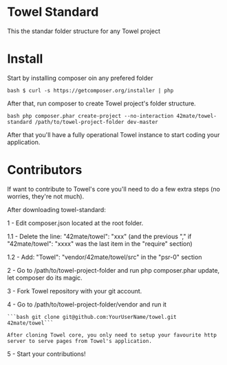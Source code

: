 Towel Standard
==============

This the standar folder structure for any Towel project

Install
=======
Start by installing composer oin any prefered folder

````bash $ curl -s https://getcomposer.org/installer | php````

After that, run composer to create Towel project's folder structure.

```bash php composer.phar create-project --no-interaction 42mate/towel-standard /path/to/towel-project-folder dev-master```

After that you'll have a fully operational Towel instance to start coding your application.

Contributors
============

If want to contribute to Towel's core you'll need to do a few extra steps (no worries, they're not much).

After downloading towel-standard:

1 - Edit composer.json located at the root folder.

   1.1 - Delete the line: "42mate/towel": "xxx" (and the previous "," if "42mate/towel": "xxxx" was the last item in the "require" section)
   
   1.2 - Add: "Towel": "vendor/42mate/towel/src" in the "psr-0" section

2 - Go to /path/to/towel-project-folder and run php composer.phar update, let composer do its magic.

3 - Fork Towel repository with your git account.

4 - Go to /path/to/towel-project-folder/vendor and run it 

    ```bash git clone git@github.com:YourUserName/towel.git 42mate/towel```
    
    After cloning Towel core, you only need to setup your favourite http server to serve pages from Towel's application.

5 - Start your contributions!
